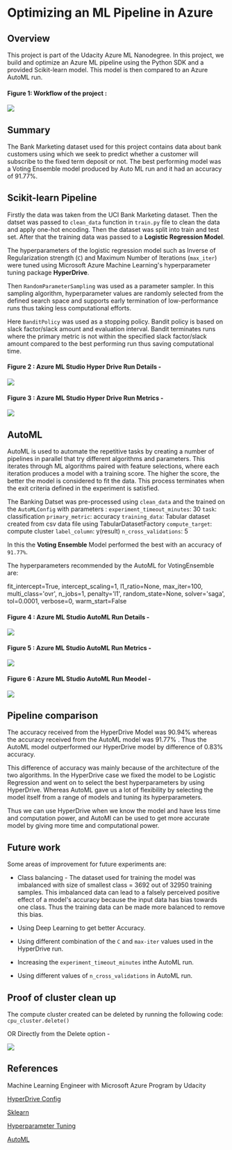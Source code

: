 # Optimizing an ML Pipeline in Azure

## Overview

This project is part of the Udacity Azure ML Nanodegree.
In this project, we build and optimize an Azure ML pipeline using the Python SDK and a provided Scikit-learn model.
This model is then compared to an Azure AutoML run.

#### Figure 1: Workflow of the project : ####

![](images/project_workflow.png)

## Summary

The Bank Marketing dataset used for this project contains data about bank customers using which we seek to predict whether a customer will subscribe to the fixed term deposit or not.
The best performing model was a Voting Ensemble model produced by Auto ML run and it had an accuracy of 91.77%.
 
## Scikit-learn Pipeline

Firstly the data was taken from the UCI Bank Marketing dataset. Then the datset was passed to `clean_data` function in `train.py` file to clean the data and apply one-hot encoding. Then the dataset was split into train and test set. After that the training data was passed to a **Logistic Regression Model**.

The hyperparameters of the logistic regression model such as Inverse of Regularization strength (`C`) and Maximum Number of Iterations (`max_iter`) were tuned using Microsoft Azure Machine Learning's hyperparameter tuning package **HyperDrive**. 

Then `RandomParameterSampling` was used as a parameter sampler. In this sampling algorithm, hyperparameter values are randomly selected from the defined search space and supports early termination of low-performance runs thus taking less computational efforts.

Here `BanditPolicy` was used as a stopping policy. Bandit policy is based on slack factor/slack amount and evaluation interval. Bandit terminates runs where the primary metric is not within the specified slack factor/slack amount compared to the best performing run thus saving computational time.

#### Figure 2 : Azure ML Studio Hyper Drive Run Details - ####

![](images/HyperDriveRunDetails.png)

#### Figure 3 : Azure ML Studio Hyper Drive Run Metrics - ####

![](images/HyperDriveRunMetrics.png)

## AutoML

AutoML is used to automate the repetitive tasks by creating a number of pipelines in parallel that try different algorithms and parameters. This iterates through ML algorithms paired with feature selections, where each iteration produces a model with a training score. The higher the score, the better the model is considered to fit the data. This process terminates when the exit criteria defined in the experiment is satisfied.

The Banking Datset was pre-processed using `clean_data` and the trained on the `AutoMLConfig` with parameters :
`experiment_timeout_minutes`: 30
`task`: classification
`primary_metric`: accuracy
`training_data`: Tabular dataset created from csv data file using TabularDatasetFactory
`compute_target`: compute cluster
`label_column`: y(result)
`n_cross_validations`: 5

In this the **Voting Ensemble** Model performed the best with an accuracy of `91.77%`.

The hyperparameters recommended by the AutoML for VotingEnsemble are:

fit_intercept=True,
intercept_scaling=1,
l1_ratio=None,
max_iter=100,
multi_class='ovr',
n_jobs=1,
penalty='l1',
random_state=None,
solver='saga',
tol=0.0001,
verbose=0,
warm_start=False

#### Figure 4 : Azure ML Studio AutoML Run Details - ####

![](images/AutoMLRunDetails.png)

#### Figure 5 : Azure ML Studio AutoML Run Metrics - ####

![](images/AutoMLRunMetrics.png)

#### Figure 6 : Azure ML Studio AutoML Run Meodel - ####

![](images/AutoMLRunModel.png)

## Pipeline comparison

The accuracy received from the HyperDrive Model was 90.94% whereas the accuracy received from the AutoML model was 91.77% . Thus the AutoML model outperformed our HyperDrive model by difference of 0.83% accuracy. 

This difference of accuracy was mainly because of the architecture of the two algorithms. In the HyperDrive case we fixed the model to be Logistic Regression and went on to select the best hyperparameters by using HyperDrive. Whereas AutoML gave us a lot of flexibility by selecting the model itself from a range of models and tuning its hyperparameters. 

Thus we can use HyperDrive when we know the model and have less time and computation power, and AutoMl can be used to get more accurate model by giving more time and computational power.

## Future work

Some areas of improvement for future experiments are:

* Class balancing - The dataset used for training the model was imbalanced with size of smallest class = 3692 out of 32950 training samples. This imbalanced data can lead to a falsely perceived positive effect of a model's accuracy because the input data has bias towards one class. Thus the training data can be made more balanced to remove this bias.

* Using Deep Learning to get better Accuracy.

* Using different combination of the `C` and `max-iter` values used in the HyperDrive run.

* Increasing the `experiment_timeout_minutes` inthe AutoML run.

* Using different values of `n_cross_validations` in AutoML run.

## Proof of cluster clean up

The compute cluster created can be deleted by running the following code:
`cpu_cluster.delete()`

OR Directly from the Delete option - 

![](images/DeletingComputeCluster.png)

## References

Machine Learning Engineer with Microsoft Azure Program by Udacity 

[HyperDrive Config](https://docs.microsoft.com/en-us/python/api/azureml-train-core/azureml.train.hyperdrive.hyperdriveconfig?view=azure-ml-py)

[Sklearn](https://docs.microsoft.com/en-us/python/api/azureml-train-core/azureml.train.sklearn.sklearn?view=azure-ml-py)

[Hyperparameter Tuning](https://docs.microsoft.com/en-us/azure/machine-learning/how-to-tune-hyperparameters)

[AutoML](https://docs.microsoft.com/en-us/azure/machine-learning/concept-automated-ml)

